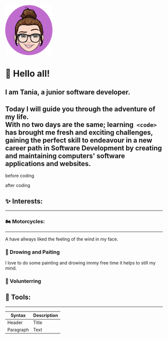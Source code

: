 
<img src="./images/tRosa.png" width=30%>

# 👋 Hello all! 

## I am Tania, a junior software developer.

## Today I will guide you through the adventure of my life. </br> With  no  two days are the same; learning  `<code>`  has brought me fresh and exciting challenges, gaining the perfect skill to endeavour in a new career path in Software Development by creating and maintaining computers' software applications and websites.

before coding


after coding


## ✨ Interests:

---

### 🏍️ Motorcycles:

---
A have allways liked the feeling of the wind in my face.
<br />

### 🎨 Drowing and Paiting
I love to do some painting and drowing innmy free time it helps to still my mind. 
<br />

### 🌱 Volunterring


## 🔧 Tools:

---


| Syntax | Description |
| ----------- | ----------- |
| Header | Title |
| Paragraph | Text |